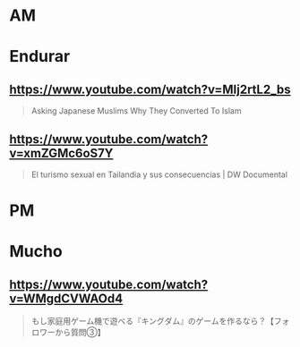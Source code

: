 # AM
# Endurar

## https://www.youtube.com/watch?v=MIj2rtL2_bs 

> Asking Japanese Muslims Why They Converted To Islam 

## https://www.youtube.com/watch?v=xmZGMc6oS7Y

> El turismo sexual en Tailandia y sus consecuencias | DW Documental 

# PM
# Mucho

## https://www.youtube.com/watch?v=WMgdCVWAOd4

> もし家庭用ゲーム機で遊べる『キングダム』のゲームを作るなら？【フォロワーから質問③】 
